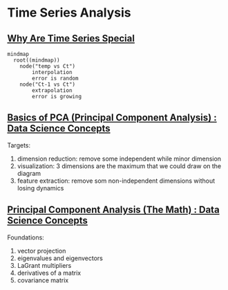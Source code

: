 Time Series Analysis
===

## [Why Are Time Series Special](https://www.youtube.com/watch?v=ZoJ2OctrFLA&list=PLvcbYUQ5t0UHOLnBzl46_Q6QKtFgfMGc3&index=1)

```mermaid
mindmap
  root((mindmap))
    node("temp vs Ct")
        interpolation
        error is random
    node("Ct-1 vs Ct")
        extrapolation
        error is growing
```

## [Basics of PCA (Principal Component Analysis) : Data Science Concepts](https://youtu.be/pmG4K79DUoI?si=3XdV9ZG7wIHCw2RO)

Targets:
1. dimension reduction: remove some independent while minor dimension
2. visualization: 3 dimensions are the maximum that we could draw on the diagram
3. feature extraction: remove som non-independent dimensions without losing dynamics

## [Principal Component Analysis (The Math) : Data Science Concepts](https://youtu.be/dhK8nbtii6I?si=oKNQFi163lRcNv0W)
Foundations:

1. vector projection
2. eigenvalues and eigenvectors
3. LaGrant multipliers
4. derivatives of a matrix
5. covariance matrix